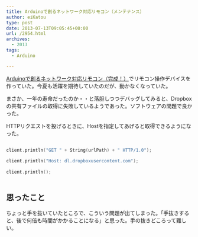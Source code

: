 ```yaml
---
title: Arduinoで創るネットワーク対応リモコン（メンテナンス）
author: eiKatou
type: post
date: 2013-07-13T09:05:45+00:00
url: /2954.html
archives:
  - 2013
tags:
  - Arduino

---
```

[Arduinoで創るネットワーク対応リモコン（完成！）][1]でリモコン操作デバイスを作っていた。今夏も活躍を期待していたのだが、動かなくなっていた。
  
まさか、一年の寿命だったのか・・と落胆しつつデバッグしてみると、Dropboxの共有ファイルの取得に失敗しているようであった。ソフトウェアの問題で良かった。

HTTPリクエストを投げるときに、Hostを指定してあげると取得できるようになった。

```c
  
client.println("GET " + String(urlPath) + " HTTP/1.0");
  
client.println("Host: dl.dropboxusercontent.com");
  
client.println();
  
```

## 思ったこと

ちょっと手を抜いていたところで、こういう問題が出てしまった。「手抜きすると、後で何倍も時間がかかることになる」と思った。手の抜きどころって難しい。

 [1]: /1898.html
